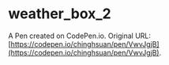 # weather_box_2

A Pen created on CodePen.io. Original URL: [https://codepen.io/chinghsuan/pen/VwvJgjB](https://codepen.io/chinghsuan/pen/VwvJgjB).


